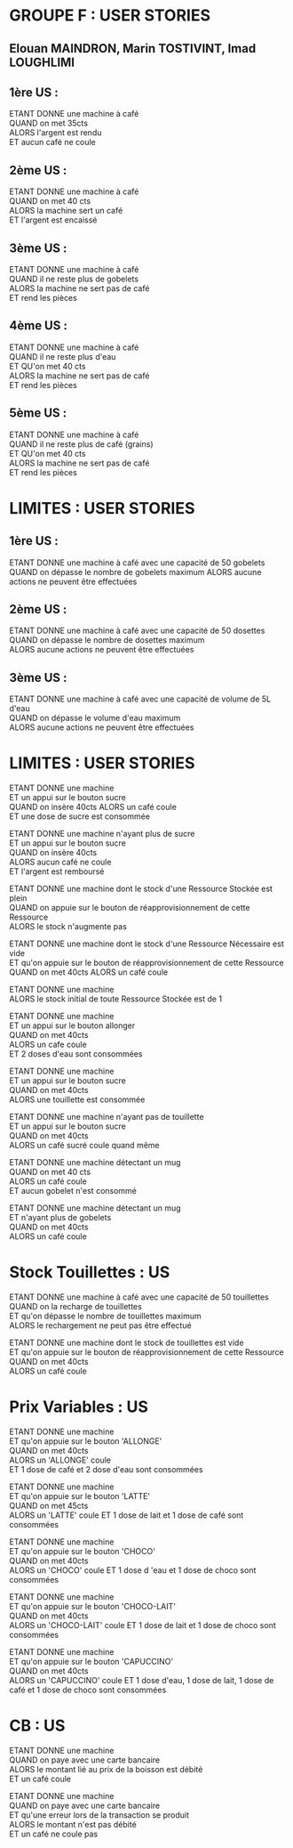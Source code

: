 
GROUPE F : USER STORIES
===============

Elouan MAINDRON, Marin TOSTIVINT, Imad LOUGHLIMI
---------------	

1ère US :
---------------	
ETANT DONNE une machine à café  
QUAND on met 35cts  
ALORS l'argent est rendu  
ET aucun café ne coule  

2ème US :
---------------	
ETANT DONNE une machine à café  
QUAND on met 40 cts  
ALORS la machine sert un café  
ET l'argent est encaissé

3ème US :
---------------	
ETANT DONNE une machine à café  
QUAND il ne reste plus de gobelets  
ALORS la machine ne sert pas de café  
ET rend les pièces  

4ème US : 
---------------	
ETANT DONNE une machine à café  
QUAND il ne reste plus d'eau  
ET QU'on met 40 cts  
ALORS la machine ne sert pas de café  
ET rend les pièces  

5ème US :
---------------	
ETANT DONNE une machine à café  
QUAND il ne reste plus de café (grains)  
ET QU'on met 40 cts  
ALORS la machine ne sert pas de café  
ET rend les pièces  


LIMITES : USER STORIES
===============

1ère US :
---------------	
ETANT DONNE une machine à café avec une capacité de 50 gobelets
QUAND on dépasse le nombre de gobelets maximum
ALORS aucune actions ne peuvent être effectuées

2ème US : 
---------------	
ETANT DONNE une machine à café avec une capacité de 50 dosettes
QUAND on dépasse le nombre de dosettes maximum  
ALORS aucune actions ne peuvent être effectuées  

3ème US : 
---------------	
ETANT DONNE une machine à café avec une capacité de volume de 5L d'eau  
QUAND on dépasse le volume d'eau maximum  
ALORS aucune actions ne peuvent être effectuées  

LIMITES : USER STORIES
===============
ETANT DONNE une machine  
ET un appui sur le bouton sucre  
QUAND on insère 40cts ALORS un café coule  
ET une dose de sucre est consommée  

ETANT DONNE une machine n'ayant plus de sucre  
ET un appui sur le bouton sucre  
QUAND on insère 40cts  
ALORS aucun café ne coule  
ET l'argent est remboursé  

ETANT DONNE une machine dont le stock d'une Ressource Stockée est plein  
QUAND on appuie sur le bouton de réapprovisionnement de cette Ressource  
ALORS le stock n'augmente pas  

ETANT DONNE une machine dont le stock d'une Ressource Nécessaire est vide  
ET qu'on appuie sur le bouton de réapprovisionnement de cette Ressource  
QUAND on met 40cts ALORS un café coule  

ETANT DONNE une machine  
ALORS le stock initial de toute Ressource Stockée est de 1  

ETANT DONNE une machine  
ET un appui sur le bouton allonger  
QUAND on met 40cts  
ALORS un cafe coule  
ET 2 doses d'eau sont consommées  

ETANT DONNE une machine  
ET un appui sur le bouton sucre  
QUAND on met 40cts  
ALORS une touillette est consommée  

ETANT DONNE une machine n'ayant pas de touillette  
ET un appui sur le bouton sucre  
QUAND on met 40cts  
ALORS un café sucré coule quand même  

ETANT DONNE une machine détectant un mug  
QUAND on met 40 cts  
ALORS un café coule  
ET aucun gobelet n'est consommé  

ETANT DONNE une machine détectant un mug  
ET n'ayant plus de gobelets  
QUAND on met 40cts  
ALORS un café coule  

Stock Touillettes : US
======================

ETANT DONNE une machine à café avec une capacité de 50 touillettes  
QUAND on la recharge de touillettes  
ET qu'on dépasse le nombre de touillettes maximum  
ALORS le rechargement ne peut pas être effectué  

ETANT DONNE une machine dont le stock de touillettes est vide  
ET qu'on appuie sur le bouton de réapprovisionnement de cette Ressource  
QUAND on met 40cts  
ALORS un café coule  

Prix Variables : US
===============
ETANT DONNE une machine  
ET qu'on appuie sur le bouton 'ALLONGE'  
QUAND on met 40cts  
ALORS un 'ALLONGE' coule  
ET 1 dose de café et 2 dose d'eau sont consommées  

ETANT DONNE une machine  
ET qu'on appuie sur le bouton 'LATTE'  
QUAND on met 45cts  
ALORS un 'LATTE' coule
ET 1 dose de lait et 1 dose de café sont consommées  

ETANT DONNE une machine  
ET qu'on appuie sur le bouton 'CHOCO'  
QUAND on met 40cts  
ALORS un 'CHOCO' coule
ET 1 dose d 'eau et 1 dose de choco sont consommées  

ETANT DONNE une machine  
ET qu'on appuie sur le bouton 'CHOCO-LAIT'  
QUAND on met 40cts  
ALORS un 'CHOCO-LAIT' coule
ET 1 dose de lait et 1 dose de choco sont consommées  

ETANT DONNE une machine  
ET qu'on appuie sur le bouton 'CAPUCCINO'  
QUAND on met 40cts  
ALORS un 'CAPUCCINO' coule
ET 1 dose d'eau, 1 dose de lait, 1 dose de café et 1 dose de choco sont consommées 

CB : US
===============
ETANT DONNE une machine  
QUAND on paye avec une carte bancaire  
ALORS le montant lié au prix de la boisson est débité  
ET un café coule  

ETANT DONNE une machine  
QUAND on paye avec une carte bancaire  
ET qu'une erreur lors de la transaction se produit  
ALORS le montant n'est pas débité  
ET un café ne coule pas 